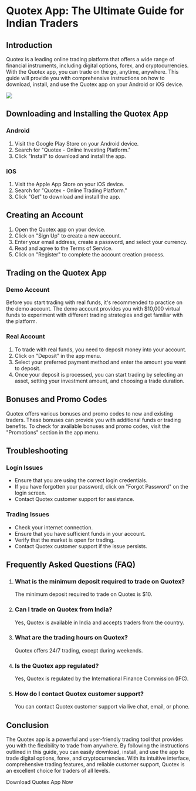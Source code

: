 # Quotex App: The Ultimate Guide for Indian Traders

## Introduction

Quotex is a leading online trading platform that offers a wide range of
financial instruments, including digital options, forex, and
cryptocurrencies. With the Quotex app, you can trade on the go, anytime,
anywhere. This guide will provide you with comprehensive instructions on
how to download, install, and use the Quotex app on your Android or iOS
device.

[![](https://static.quotex.io/files/10_en/300_250.jpg)](https://traff.sbs/brokerqxlid)

## Downloading and Installing the Quotex App

### Android

1.  Visit the Google Play Store on your Android device.
2.  Search for "Quotex - Online Investing Platform."
3.  Click "Install" to download and install the app.

### iOS

1.  Visit the Apple App Store on your iOS device.
2.  Search for "Quotex - Online Trading Platform."
3.  Click "Get" to download and install the app.

## Creating an Account

1.  Open the Quotex app on your device.
2.  Click on "Sign Up" to create a new account.
3.  Enter your email address, create a password, and select your
    currency.
4.  Read and agree to the Terms of Service.
5.  Click on "Register" to complete the account creation process.

## Trading on the Quotex App

### Demo Account

Before you start trading with real funds, it\'s recommended to practice
on the demo account. The demo account provides you with \$10,000 virtual
funds to experiment with different trading strategies and get familiar
with the platform.

### Real Account

1.  To trade with real funds, you need to deposit money into your
    account.
2.  Click on "Deposit" in the app menu.
3.  Select your preferred payment method and enter the amount you want
    to deposit.
4.  Once your deposit is processed, you can start trading by selecting
    an asset, setting your investment amount, and choosing a trade
    duration.

## Bonuses and Promo Codes

Quotex offers various bonuses and promo codes to new and existing
traders. These bonuses can provide you with additional funds or trading
benefits. To check for available bonuses and promo codes, visit the
"Promotions" section in the app menu.

## Troubleshooting

### Login Issues

-   Ensure that you are using the correct login credentials.
-   If you have forgotten your password, click on "Forgot
    Password" on the login screen.
-   Contact Quotex customer support for assistance.

### Trading Issues

-   Check your internet connection.
-   Ensure that you have sufficient funds in your account.
-   Verify that the market is open for trading.
-   Contact Quotex customer support if the issue persists.

## Frequently Asked Questions (FAQ)

1.  ### What is the minimum deposit required to trade on Quotex?

    The minimum deposit required to trade on Quotex is \$10.

2.  ### Can I trade on Quotex from India?

    Yes, Quotex is available in India and accepts traders from the
    country.

3.  ### What are the trading hours on Quotex?

    Quotex offers 24/7 trading, except during weekends.

4.  ### Is the Quotex app regulated?

    Yes, Quotex is regulated by the International Finance Commission
    (IFC).

5.  ### How do I contact Quotex customer support?

    You can contact Quotex customer support via live chat, email, or
    phone.

## Conclusion

The Quotex app is a powerful and user-friendly trading tool that
provides you with the flexibility to trade from anywhere. By following
the instructions outlined in this guide, you can easily download,
install, and use the app to trade digital options, forex, and
cryptocurrencies. With its intuitive interface, comprehensive trading
features, and reliable customer support, Quotex is an excellent choice
for traders of all levels.

Download Quotex App Now

